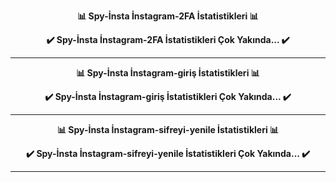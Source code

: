 <p align="center"><b>📊 Spy-İnsta İnstagram-2FA İstatistikleri 📊</b></p>

<p align="center"><b>✔️ Spy-İnsta İnstagram-2FA İstatistikleri Çok Yakında... ✔️</b></p>

---

<p align="center"><b>📊 Spy-İnsta İnstagram-giriş İstatistikleri 📊</b></p>

<p align="center"><b>✔️ Spy-İnsta İnstagram-giriş İstatistikleri Çok Yakında... ✔️</b></p>

---

<p align="center"><b>📊 Spy-İnsta İnstagram-sifreyi-yenile İstatistikleri 📊</b></p>

<p align="center"><b>✔️ Spy-İnsta İnstagram-sifreyi-yenile İstatistikleri Çok Yakında... ✔️</b></p>

---
